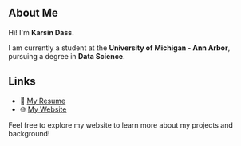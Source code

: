 

## About Me
Hi! I'm **Karsin Dass**.

I am currently a student at the **University of Michigan - Ann Arbor**, pursuing a degree in **Data Science**.

## Links
- 📄 [My Resume](assets/Karsin-Dass-Resume.pdf)  
- 🌐 [My Website](https://keemarice.github.io)

Feel free to explore my website to learn more about my projects and background!
